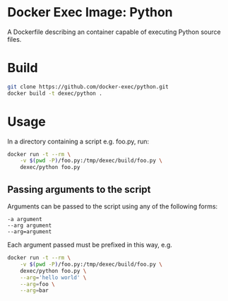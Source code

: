 # Docker Exec Image: Python

A Dockerfile describing an container capable of executing Python source files.

# Build

```sh
git clone https://github.com/docker-exec/python.git
docker build -t dexec/python .
```

# Usage

In a directory containing a script e.g. foo.py, run:

```sh
docker run -t --rm \
    -v $(pwd -P)/foo.py:/tmp/dexec/build/foo.py \
    dexec/python foo.py
```

## Passing arguments to the script

Arguments can be passed to the script using any of the following forms:

```
-a argument
--arg argument
--arg=argument
```

Each argument passed must be prefixed in this way, e.g.

```sh
docker run -t --rm \
    -v $(pwd -P)/foo.py:/tmp/dexec/build/foo.py \
    dexec/python foo.py \
    --arg='hello world' \
    --arg=foo \
    --arg=bar
```

